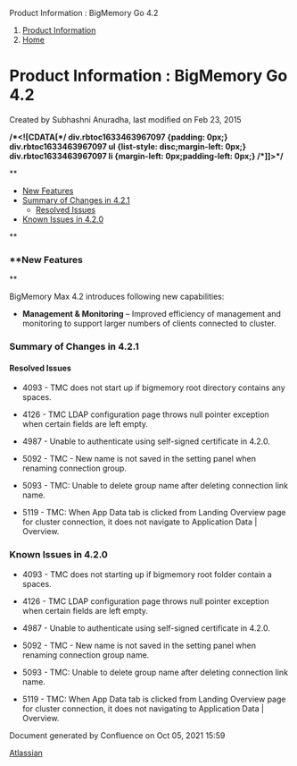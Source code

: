Product Information : BigMemory Go 4.2  

1.  [Product Information](index)
2.  [Home](Home)

Product Information : BigMemory Go 4.2
======================================

Created by Subhashni Anuradha, last modified on Feb 23, 2015

**/\*<!\[CDATA\[\*/ div.rbtoc1633463967097 {padding: 0px;} div.rbtoc1633463967097 ul {list-style: disc;margin-left: 0px;} div.rbtoc1633463967097 li {margin-left: 0px;padding-left: 0px;} /\*\]\]>\*/**

**

*   [New Features](#BigMemoryGo4.2-NewFeatures)
*   [Summary of Changes in 4.2.1](#BigMemoryGo4.2-SummaryofChangesin4.2.1)
    *   [Resolved Issues](#BigMemoryGo4.2-ResolvedIssues)
*   [Known Issues in 4.2.0](#BigMemoryGo4.2-KnownIssuesin4.2.0)

**

### **New Features  
**

BigMemory Max 4.2 introduces following new capabilities:

*   **Management & Monitoring** – Improved efficiency of management and monitoring to support larger numbers of clients connected to cluster.
    

### Summary of Changes in 4.2.1

#### Resolved Issues

*   4093 - TMC does not start up if bigmemory root directory contains any spaces.
    
*   4126 - TMC LDAP configuration page throws null pointer exception when certain fields are left empty.
    
*   4987 - Unable to authenticate using self-signed certificate in 4.2.0.
    
*   5092 - TMC - New name is not saved in the setting panel when renaming connection group.
    
*   5093 - TMC: Unable to delete group name after deleting connection link name.
    
*   5119 - TMC: When App Data tab is clicked from Landing Overview page for cluster connection, it does not navigate to Application Data | Overview.
    

### Known Issues in 4.2.0

*   4093 - TMC does not starting up if bigmemory root folder contain a spaces.
    
*   4126 - TMC LDAP configuration page throws null pointer exception when certain fields are left empty.
    
*   4987 - Unable to authenticate using self-signed certificate in 4.2.0.
    
*   5092 - TMC - New name is not saved in the setting panel when renaming connection group name.
    
*   5093 - TMC: Unable to delete group name after deleting connection link name.
    
*   5119 - TMC: When App Data tab is clicked from Landing Overview page for cluster connection, it does not navigating to Application Data | Overview.
    

Document generated by Confluence on Oct 05, 2021 15:59

[Atlassian](http://www.atlassian.com/)